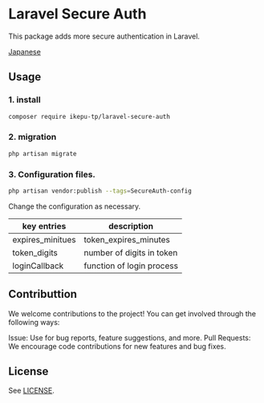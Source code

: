 # Laravel Secure Auth

This package adds more secure authentication in Laravel.

[Japanese](./README-ja.md)

## Usage

### 1. install

```bash
composer require ikepu-tp/laravel-secure-auth
```

### 2. migration

```bash
php artisan migrate
```

### 3. Configuration files.

```bash
php artisan vendor:publish --tags=SecureAuth-config
```

Change the configuration as necessary.

| key entries      | description               |
| ---------------- | ------------------------- |
| expires_minitues | token_expires_minutes     |
| token_digits     | number of digits in token |
| loginCallback    | function of login process |

## Contributtion

We welcome contributions to the project! You can get involved through the following ways:

Issue: Use for bug reports, feature suggestions, and more.
Pull Requests: We encourage code contributions for new features and bug fixes.

## License

See [LICENSE](./LICENSE).
